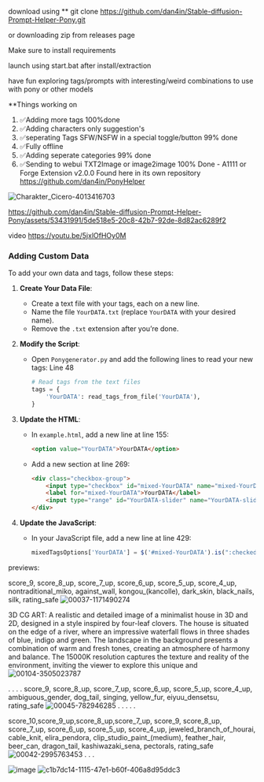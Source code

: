 download using ** git clone https://github.com/dan4in/Stable-diffusion-Prompt-Helper-Pony.git 

or downloading zip from releases page  

Make sure to install requirements

launch using start.bat after install/extraction

have fun exploring tags/prompts with interesting/weird combinations to use with pony or other models

**Things working on 
1.  ✅Adding more tags 100%done
2.  ✅Adding characters only suggestion's
3.  ✅seperating Tags SFW/NSFW in a special toggle/button 99% done
5.  ✅Fully offline
6.  ✅Adding seperate categories 99% done
7.  ✅Sending to webui TXT2Image or image2image 100% Done - A1111 or Forge Extension v2.0.0 Found here in its own repository https://github.com/dan4in/PonyHelper


![Charakter_Cicero-4013416703](https://github.com/dan4in/Stable-diffusion-Prompt-Helper-Pony/assets/53431991/9e4d0d3a-8169-4dc5-955f-5c1132a7c36f)


https://github.com/dan4in/Stable-diffusion-Prompt-Helper-Pony/assets/53431991/5de518e5-20c8-42b7-92de-8d82ac6289f2



video https://youtu.be/5jxlOfHOy0M
 

### Adding Custom Data

To add your own data and tags, follow these steps:

1. **Create Your Data File**:
   - Create a text file with your tags, each on a new line.
   - Name the file `YourDATA.txt` (replace `YourDATA` with your desired name).
   - Remove the `.txt` extension after you’re done.

2. **Modify the Script**:
   - Open `Ponygenerator.py` and add the following lines to read your new tags:
Line 48
     ```python
     # Read tags from the text files
     tags = {
         'YourDATA': read_tags_from_file('YourDATA'),
     }
     ```

3. **Update the HTML**:
   - In `example.html`, add a new line at line 155:

     ```html
     <option value="YourDATA">YourDATA</option>
     ```

   - Add a new section at line 269:

     ```html
     <div class="checkbox-group">
         <input type="checkbox" id="mixed-YourDATA" name="mixed-YourDATA">
         <label for="mixed-YourDATA">YourDATA</label>
         <input type="range" id="YourDATA-slider" name="YourDATA-slider" min="1" max="15" value="1">
     </div>
     ```

4. **Update the JavaScript**:
   - In your JavaScript file, add a new line at line 429:

     ```javascript
     mixedTagsOptions['YourDATA'] = $('#mixed-YourDATA').is(":checked") ? $('#YourDATA-slider').val() : 0;
     ```



previews:
   
score_9, score_8_up, score_7_up, score_6_up, score_5_up, score_4_up, nontraditional_miko, against_wall, kongou_(kancolle), dark_skin, black_nails, silk, rating_safe
![00037-1171490274](https://github.com/dan4in/Random-Danbooru-Tags-Generator-Pony/assets/53431991/415b402e-f2b1-426e-9560-78f6148f220f)

3D CG ART: A realistic and detailed image of a minimalist house in 3D and 2D, designed in a style inspired by four-leaf clovers. The house is situated on the edge of a river, where an impressive waterfall flows in three shades of blue, indigo and green. The landscape in the background presents a combination of warm and fresh tones, creating an atmosphere of harmony and balance. The 15000K resolution captures the texture and reality of the environment, inviting the viewer to explore this unique and
![00104-3505023787](https://github.com/dan4in/Stable-diffusion-Prompt-Helper-Pony/assets/53431991/8de6d450-26b9-4006-bb1e-1bfbe08fd7b2)

.
.
.
.
score_9, score_8_up, score_7_up, score_6_up, score_5_up, score_4_up, ambiguous_gender, dog_tail, singing, yellow_fur, eiyuu_densetsu, rating_safe
![00045-782946285](https://github.com/dan4in/Random-Danbooru-Tags-Generator-Pony/assets/53431991/045a3229-beb1-4fd1-82a0-e563c41982ea)
.
.
.
.
.

score_10,score_9_up,score_8_up,score_7_up, score_9, score_8_up, score_7_up, score_6_up, score_5_up, score_4_up, jeweled_branch_of_hourai, cable_knit, elira_pendora, clip_studio_paint_(medium), feather_hair, beer_can, dragon_tail, kashiwazaki_sena, pectorals, rating_safe
![00042-2995763453](https://github.com/dan4in/Random-Danbooru-Tags-Generator-Pony/assets/53431991/03da876b-cb82-4e7d-b55c-911ab4eed185)
.
.
.

![image](https://github.com/dan4in/Random-Danbooru-Tags-Generator-Pony/assets/53431991/4ece34b2-3b05-4d1d-8183-cf40175260e8)
![c1b7dc14-1115-47e1-b60f-406a8d95ddc3](https://github.com/dan4in/Stable-diffusion-Prompt-Helper-Pony/assets/53431991/d13aece9-5929-4545-8da0-2eedb419ecf4)

